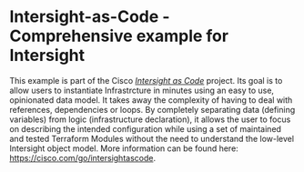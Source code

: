 # Intersight-as-Code - Comprehensive example for Intersight

This example is part of the Cisco [*Intersight as Code*](https://cisco.com/go/intersightascode) project. Its goal is to allow users to instantiate Infrastrcture in minutes using an easy to use, opinionated data model. It takes away the complexity of having to deal with references, dependencies or loops. By completely separating data (defining variables) from logic (infrastructure declaration), it allows the user to focus on describing the intended configuration while using a set of maintained and tested Terraform Modules without the need to understand the low-level Intersight object model. More information can be found here: <https://cisco.com/go/intersightascode>.
